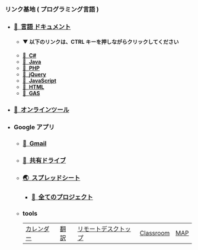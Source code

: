 ### リンク基地 ( プログラミング言語 )
- ### [🍔&nbsp; 言語 ドキュメント](https://github.com/winofsql/link-base-pg-language/blob/main/document.md)
  - #### ▼ 以下のリンクは、CTRL キーを押しながらクリックしてください
  - [📕&nbsp; **C#**](https://github.com/winofsql/link-base-pg-language/blob/main/document.md#-c)
  - [📗&nbsp; **Java**](https://github.com/winofsql/link-base-pg-language/blob/main/document.md#-java)
  - [📘&nbsp; **PHP**](https://github.com/winofsql/link-base-pg-language/blob/main/document.md#-php)
  - [📙&nbsp; **jQuery**](https://github.com/winofsql/link-base-pg-language/blob/main/document.md#jquery)
  - [📒&nbsp; **JavaScript**](https://github.com/winofsql/link-base-pg-language/blob/main/document.md#javascript)
  - [📔&nbsp; **HTML**](https://github.com/winofsql/link-base-pg-language/blob/main/document.md#html)
  - [📓&nbsp; **GAS**](https://github.com/winofsql/link-base-pg-language/blob/main/document.md#-google-apps-script)

- ### [💯&nbsp; オンラインツール](https://github.com/winofsql/link-base/blob/main/online-tool.md)

- ### Google アプリ
  - ### [📩&nbsp; Gmail](https://mail.google.com/)
  - ### [💾&nbsp; 共有ドライブ](https://drive.google.com/drive/shared-drives)
  - ### [🌏&nbsp; スプレッドシート](https://docs.google.com/spreadsheets)
    - ### [🏃&nbsp; 全てのプロジェクト](https://script.google.com/home/all)
  - ### tools

    |   |  |  |  |  |
    | -- | -- | -- | -- | -- | 
    | [カレンダー](https://calendar.google.com/calendar) | [翻訳](https://translate.google.co.jp/)  | [リモートデスクトップ](https://remotedesktop.google.com/access/) | [Classroom](https://classroom.google.com/) | [MAP](https://www.google.co.jp/maps) |

 
